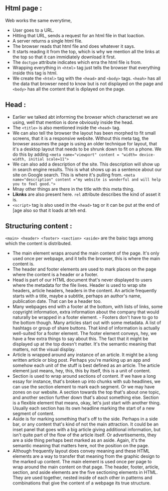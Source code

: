## Html page :

Web works the same everytime,

- User goes to a URL.
- Hitting that URL, sends a request for an html file in that loaction.
- A server returns a single html file.
- The browser reads that html file and does whatever it says.
- It starts reading it from the top, which is why we mention all the links at the top so that it can immidiately download it first.
- The `doctype` attribute indicates which erra the html file is from.
- Wrapping everything in `<html>` tag just tells the browser that everything inside this tag is html.
- We create the `<html>` tag with the `<head>` and `<body>` tags. `<heah>` has all the data that browser need to know but is not displayed on the page and `<body>` has all the content that is diplayed on the page.

## Head :

- Earlier we talked abt informing the browser which characterset we are using, well that mention is done obviously inside the head.
- The `<title>` is also mentioned inside the `<head>` tag.
- We can also tell the browser the layout has been morphed to fit small screens, that it is a responsive website. Without this meta tag, the browser assumes the page is using an older technique for layout, that it's a desktop layout that needs to be shrunk down to fit on a phone. We do this by adding `<meta name="viewport" content = "width= device-width, initial scale=11">`
- We can also add a description of the site. This description will show up in search engine results. This is what shows up as a sentence about our site on Google search. This is where it's pulling from. `<meta name="description" content ="my website is wonderful and will help you to feel good.">`
- Mnay other things are there in the title with this meta thing.
- **Liknks** are also present here. `rel` attribute describes the kind of asset it is.
- `<script>` tag is also used in the `<head>` tag or it can be put at the end of [age also so that it loads at teh end.

## Structuring content :

`<main> <header> <footer> <section> <aside>` are the baisc tags among which the content is distributed.

- The main element wraps around the main content of the page. It's only used once per webpage, and it tells the browser, this is where the main content is.
- The header and footer elements are used to mark places on the page where the content is a header or a footer.
- Head is part of our HTML document that's never displayed to users where the metadata for the file lives. Header is used to wrap site headers, article headers, headers in the content. An article frequently starts with a title, maybe a subtitle, perhaps an author's name, publication date. That can be a header too.
- Many webpages end with a footer at the bottom, with lists of links, some copyright information, extra information about the company that would naturally be wrapped in a footer element. - Footers don't have to go to the bottom though. Many articles start out with some metadata. A list of hashtags or group of share buttons. That kind of information is actually well-suited for a footer element. The footer element conveys, hey, we have a few extra things to say about this. The fact that it might be displayed up at the top doesn't matter. It's the semantic meaning that matters, not the visual display.
- Article is wrapped around any instance of an article. It might be a long written article or blog post. Perhaps you're marking up an app and somehow each unit of the stuff is best defined as an article. The article element just means, hey, this, this by itself, this is a unit of content.
- Section is used to wrap around sections of content. If we have a long essay for instance, that's broken up into chunks with sub headlines, we can use the section element to mark each segment. Or we may have zones on our website. A section towards the top that's about one topic, and another section further down that's about something else. Section is a flexible element that means, okay, let's just start with another thing. Usually each section has its own headline marking the start of a new segment of content.
- Aside is for marking something that's off to the side. Perhaps in a side bar, or any content that's kind of not the main attraction. It could be an inset panel that goes with a big article giving additional information, but isn't quite part of the flow of the article itself. Or advertisements, they are a side thing perhaps best marked as an aside. Again, it's the semantic meaning that matters here, not the position on the page.
- Although frequently layout does convey meaning and these HTML elements are a way to transfer that meaning from the graphic design to the marked up content. The main element is used once per page to wrap around the main content on that page. The header, footer, article, section, and aside elements are the five sectioning elements in HTML. They are used together, nested inside of each other in patterns and combinations that give the content of a webpage its true structure.
